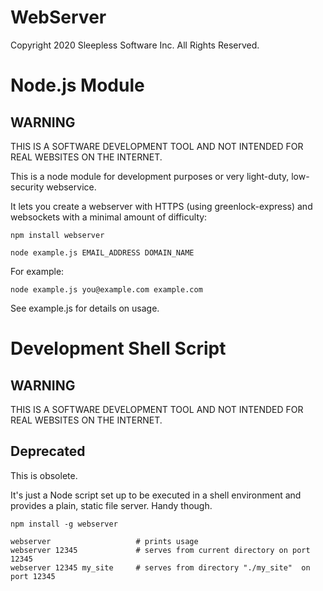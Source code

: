 
# WebServer

Copyright 2020 Sleepless Software Inc.  All Rights Reserved.


# Node.js Module

## WARNING

THIS IS A SOFTWARE DEVELOPMENT TOOL AND NOT INTENDED FOR REAL WEBSITES ON THE INTERNET.

This is a node module for development purposes or very light-duty, low-security webservice.

It lets you create a webserver with HTTPS (using greenlock-express) and websockets
with a minimal amount of difficulty:

	npm install webserver

	node example.js EMAIL_ADDRESS DOMAIN_NAME

For example:

	node example.js you@example.com example.com

See example.js for details on usage.

	
# Development Shell Script

## WARNING

THIS IS A SOFTWARE DEVELOPMENT TOOL AND NOT INTENDED FOR REAL WEBSITES ON THE INTERNET.

## Deprecated

This is obsolete.

It's just a Node script set up to be executed in a shell environment and provides
a plain, static file server.  Handy though.

	npm install -g webserver

	webserver 					# prints usage
	webserver 12345				# serves from current directory on port 12345
	webserver 12345 my_site		# serves from directory "./my_site"  on port 12345


